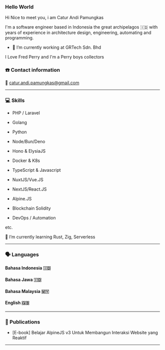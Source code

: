 ### Hello World

Hi Nice to meet you, i am Catur Andi Pamungkas

I'm a software engineer based in Indonesia the great archipelagos 🇮🇩 with years of experience in architecture design, engineering, automating and programming. 

- 🔭 I’m currently working at GRTech Sdn. Bhd 


I Love Fred Perry and I'm a Perry boys collectors


### ☎️ Contact information

📧 catur.andi.pamungkas@gmail.com

---

### 💻 Skills

- PHP / Laravel

- Golang

- Python

- Node/Bun/Deno

- Hono & ElysiaJS  

- Docker & K8s 

- TypeScript & Javascript 

- NuxtJS/Vue.JS 

- NextJS/React.JS

- Alpine.JS 

- Blockchain Solidity

- DevOps / Automation

etc.

🌱 I’m currently learning Rust, Zig, Serverless

---


### 🗣 Languages

#### Bahasa Indonesia 🇮🇩

#### Bahasa Jawa 🇮🇩

#### Bahasa Malaysia 🇲🇾

#### English 🇬🇧

---

### 📜 Publications

- [E-book] Belajar AlpineJS v3 Untuk Membangun Interaksi Website yang Reaktif

---

<!--
**caturandi-labs/caturandi-labs** is a ✨ _special_ ✨ repository because its `README.md` (this file) appears on your GitHub profile.

Here are some ideas to get you started:

- 🔭 I’m currently working on ...
- 🌱 I’m currently learning ...
- 👯 I’m looking to collaborate on ...
- 🤔 I’m looking for help with ...
- 💬 Ask me about ...
- 📫 How to reach me: ...
- 😄 Pronouns: ...
- ⚡ Fun fact: ...
-->
